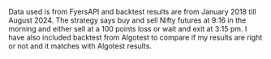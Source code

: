 Data used is from FyersAPI and backtest results are from January 2018 till August 2024. The strategy says buy and sell Nifty futures at 9:16 in the morning and either sell at a 100 points loss or wait and exit at 3:15 pm. 
I have also included backtest from Algotest to compare if my results are right or not and it matches with Algotest results. 
